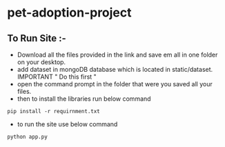 # pet-adoption-project
## To Run Site :-
  - Download all the files provided in the link and save em all in one folder on your desktop.
  - add dataset in mongoDB database which is located in static/dataset. IMPORTANT " Do this first "
  - open the command prompt in the folder that were you saved all your files.
  - then to install the libraries run below command
```
pip install -r requirnment.txt
```
  - to run the site use below command
```
python app.py
```

